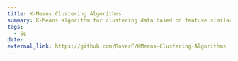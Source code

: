 ```yaml
---
title: K-Means Clustering Algorithms
summary: K-Means algorithm for clustering data based on feature similarity
tags:
  - SL
date: 
external_link: https://github.com/RoverF/KMeans-Clustering-Algorithms
---
```

